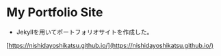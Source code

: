 # My Portfolio Site
- Jekyllを用いてポートフォリオサイトを作成した。

[https://nishidayoshikatsu.github.io/](https://nishidayoshikatsu.github.io/)
